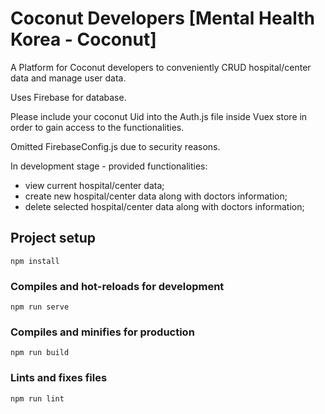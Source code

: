 # Coconut Developers [Mental Health Korea - Coconut]

A Platform for Coconut developers to conveniently CRUD hospital/center data and manage user data.

Uses Firebase for database.

Please include your coconut Uid into the Auth.js file inside Vuex store in order to gain access to the functionalities.

Omitted FirebaseConfig.js due to security reasons.

In development stage - provided functionalities:
  - view current hospital/center data;
  - create new hospital/center data along with doctors information;
  - delete selected hospital/center data along with doctors information;

## Project setup
```
npm install
```

### Compiles and hot-reloads for development
```
npm run serve
```

### Compiles and minifies for production
```
npm run build
```

### Lints and fixes files
```
npm run lint
```
